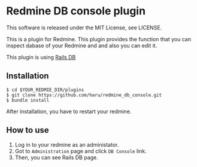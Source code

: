 Redmine DB console plugin
===

This software is released under the MIT License, see LICENSE.


This is a plugin for Redmine. This plugin provides the function that you can inspect dabase
of your Redmine and and also you can edit it.

This plugin is using [Rails DB](https://github.com/igorkasyanchuk/rails_db)

## Installation

```
$ cd $YOUR_REDMIE_DIR/plugins
$ git clone https://github.com/haru/redmine_db_console.git
$ bundle install
```

After installation, you have to restart your redmine.

## How to use

1. Log in to your redmine as an administator.
2. Got to `Administration` page and click `DB Console` link.
3. Then, you can see Rails DB page.